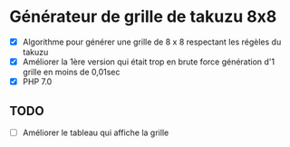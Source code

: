 # Générateur de grille de takuzu 8x8

- [x] Algorithme pour générer une grille de 8 x 8 respectant les régèles du takuzu
- [x] Améliorer la 1ère version qui était trop en brute force génération d'1 grille en moins de 0,01sec
- [x] PHP 7.0

## TODO

- [ ] Améliorer le tableau qui affiche la grille
